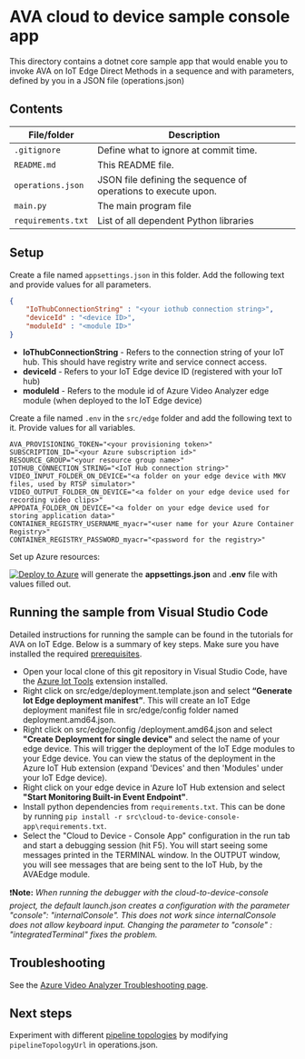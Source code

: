 # AVA cloud to device sample console app

This directory contains a dotnet core sample app that would enable you to invoke AVA on IoT Edge Direct Methods in a sequence and with parameters, defined by you in a JSON file (operations.json)

## Contents

| File/folder             | Description                                                   |
|-------------------------|---------------------------------------------------------------|
| `.gitignore`            | Define what to ignore at commit time.                         |
| `README.md`             | This README file.                                             |
| `operations.json`       | JSON file defining the sequence of operations to execute upon.|
| `main.py`               | The main program file                                         |
| `requirements.txt`      | List of all dependent Python libraries                        |


## Setup

Create a file named `appsettings.json` in this folder. Add the following text and provide values for all parameters.

```JSON
{
    "IoThubConnectionString" : "<your iothub connection string>",
    "deviceId" : "<device ID>",
    "moduleId" : "<module ID>"
}
```

* **IoThubConnectionString** - Refers to the connection string of your IoT hub. This should have registry write and service connect access.
* **deviceId** - Refers to your IoT Edge device ID (registered with your IoT hub)
* **moduleId** - Refers to the module id of Azure Video Analyzer edge module (when deployed to the IoT Edge device)


Create a file named `.env` in the `src/edge` folder and add the following text to it. Provide values for all variables.

```env
AVA_PROVISIONING_TOKEN="<your provisioning token>"
SUBSCRIPTION_ID="<your Azure subscription id>"
RESOURCE_GROUP="<your resource group name>"
IOTHUB_CONNECTION_STRING="<IoT Hub connection string>"
VIDEO_INPUT_FOLDER_ON_DEVICE="<a folder on your edge device with MKV files, used by RTSP simulator>"
VIDEO_OUTPUT_FOLDER_ON_DEVICE="<a folder on your edge device used for recording video clips>"
APPDATA_FOLDER_ON_DEVICE="<a folder on your edge device used for storing application data>"
CONTAINER_REGISTRY_USERNAME_myacr="<user name for your Azure Container Registry>"
CONTAINER_REGISTRY_PASSWORD_myacr="<password for the registry>"
```

Set up Azure resources:

[![Deploy to Azure](https://aka.ms/deploytoazurebutton)](https://aka.ms/ava-click-to-deploy) will generate the **appsettings.json** and **.env** file with values filled out.


## Running the sample from Visual Studio Code

Detailed instructions for running the sample can be found in the tutorials for AVA on IoT Edge. Below is a summary of key steps. Make sure you have installed the required [prerequisites](./../../README.md#prerequisites).

* Open your local clone of this git repository in Visual Studio Code, have the [Azure Iot Tools](https://marketplace.visualstudio.com/items?itemName=vsciot-vscode.azure-iot-tools) extension installed. 
* Right click on src/edge/deployment.template.json and select **“Generate Iot Edge deployment manifest”**. This will create an IoT Edge deployment manifest file in src/edge/config folder named deployment.amd64.json.
* Right click on src/edge/config /deployment.amd64.json and select **"Create Deployment for single device"** and select the name of your edge device. This will trigger the deployment of the IoT Edge modules to your Edge device. You can view the status of the deployment in the Azure IoT Hub extension (expand 'Devices' and then 'Modules' under your IoT Edge device).
* Right click on your edge device in Azure IoT Hub extension and select **"Start Monitoring Built-in Event Endpoint"**.
* Install python dependencies from `requirements.txt`. This can be done by running `pip install -r src\cloud-to-device-console-app\requirements.txt`.
* Select the "Cloud to Device - Console App" configuration in the run tab and start a debugging session (hit F5). You will start seeing some messages printed in the TERMINAL window. In the OUTPUT window, you will see messages that are being sent to the IoT Hub, by the AVAEdge module.

❗**Note:** *When running the debugger with the cloud-to-device-console project, the default launch.json creates a configuration with the parameter "console": "internalConsole". This does not work since internalConsole does not allow keyboard input. Changing the parameter to "console" : "integratedTerminal" fixes the problem.*

## Troubleshooting

See the [Azure Video Analyzer Troubleshooting page](https://docs.microsoft.com/azure/azure-video-analyzer/video-analyzer-docs/troubleshoot.md).

## Next steps

Experiment with different [pipeline topologies](https://docs.microsoft.com/azure/azure-video-analyzer/video-analyzer-docs/pipeline) by modifying `pipelineTopologyUrl` in operations.json.
